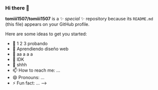 ### Hi there 👋

**tomiii1507/tomiii1507** is a ✨ _special_ ✨ repository because its `README.md` (this file) appears on your GitHub profile.

Here are some ideas to get you started:

- 🔭 1 2 3 probando
- 🌱 Aprendiendo diseño web
- 👯 aa a a a 
- 🤔 IDK
- 💬 shhh
- 📫 How to reach me: ...
- 😄 Pronouns: ...
- ⚡ Fun fact: ...
-->
